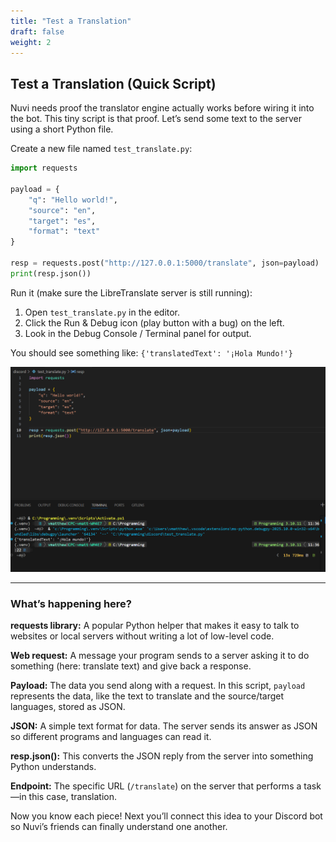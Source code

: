 ```yaml
---
title: "Test a Translation"
draft: false
weight: 2
---
```


## Test a Translation (Quick Script)
Nuvi needs proof the translator engine actually works before wiring it into the bot. This tiny script is that proof.
Let’s send some text to the server using a short Python file.

Create a new file named `test_translate.py`:
```python
import requests

payload = {
    "q": "Hello world!",
    "source": "en",
    "target": "es",
    "format": "text"
}

resp = requests.post("http://127.0.0.1:5000/translate", json=payload)
print(resp.json())
```

Run it (make sure the LibreTranslate server is still running):
1. Open `test_translate.py` in the editor.
1. Click the Run & Debug icon (play button with a bug) on the left.
1. Look in the Debug Console / Terminal panel for output.

You should see something like: `{'translatedText': '¡Hola Mundo!'}`

![Output in terminal](../../media/test_terminal.png)

---

### What’s happening here?
**requests library:** A popular Python helper that makes it easy to talk to websites or local servers without writing a lot of low-level code.

**Web request:** A message your program sends to a server asking it to do something (here: translate text) and give back a response.

**Payload:** The data you send along with a request. In this script, `payload` represents the data, like the text to translate and the source/target languages, stored as JSON.

**JSON:** A simple text format for data. The server sends its answer as JSON so different programs and languages can read it.

**resp.json():** This converts the JSON reply from the server into something Python understands.

**Endpoint:** The specific URL (`/translate`) on the server that performs a task—in this case, translation.

Now you know each piece! Next you’ll connect this idea to your Discord bot so Nuvi’s friends can finally understand one another.
